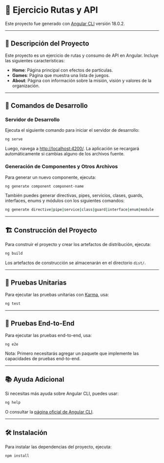 # 🚀 Ejercicio Rutas y API

Este proyecto fue generado con [Angular CLI](https://github.com/angular/angular-cli) versión 18.0.2.

---

## 📂 Descripción del Proyecto

Este proyecto es un ejercicio de rutas y consumo de API en Angular. Incluye las siguientes características:

- **Home**: Página principal con efectos de partículas.
- **Games**: Página que muestra una lista de juegos.
- **About**: Página con información sobre la misión, visión y valores de la organización.

---

## 🔧 Comandos de Desarrollo

### Servidor de Desarrollo
Ejecuta el siguiente comando para iniciar el servidor de desarrollo:

```bash
ng serve
```

Luego, navega a [http://localhost:4200/](http://localhost:4200/). La aplicación se recargará automáticamente si cambias alguno de los archivos fuente.

### Generación de Componentes y Otros Archivos
Para generar un nuevo componente, ejecuta:

```bash
ng generate component component-name
```

También puedes generar directivas, pipes, servicios, clases, guards, interfaces, enums y módulos con los siguientes comandos:

```bash
ng generate directive|pipe|service|class|guard|interface|enum|module
```

---

## 🏗️ Construcción del Proyecto

Para construir el proyecto y crear los artefactos de distribución, ejecuta:

```bash
ng build
```

Los artefactos de construcción se almacenarán en el directorio `dist/`.

---

## 🧪 Pruebas Unitarias

Para ejecutar las pruebas unitarias con [Karma](https://karma-runner.github.io), usa:

```bash
ng test
```

---

## 🔄 Pruebas End-to-End

Para ejecutar las pruebas end-to-end, usa:

```bash
ng e2e
```

Nota: Primero necesitarás agregar un paquete que implemente las capacidades de pruebas end-to-end.

---

## 📚 Ayuda Adicional

Si necesitas más ayuda sobre Angular CLI, puedes usar:

```bash
ng help
```

O consultar la [página oficial de Angular CLI](https://angular.dev/tools/cli).

---

## 🛠️ Instalación

Para instalar las dependencias del proyecto, ejecuta:

```bash
npm install
```
